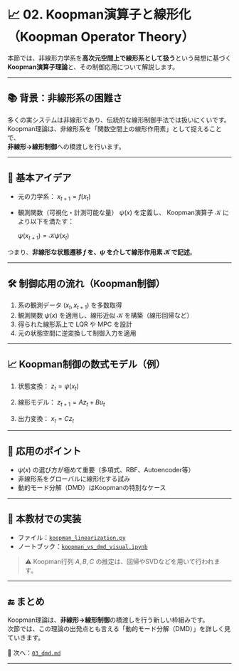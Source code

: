 # 📈 02. Koopman演算子と線形化（Koopman Operator Theory）

本節では、非線形力学系を**高次元空間上で線形系として扱う**という発想に基づく  
**Koopman演算子理論**と、その制御応用について解説します。

---

## 📚 背景：非線形系の困難さ

多くの実システムは非線形であり、伝統的な線形制御手法では扱いにくいです。  
Koopman理論は、非線形系を「関数空間上の線形作用素」として捉えることで、  
**非線形→線形制御**への橋渡しを行います。

---

## 🧠 基本アイデア

- 元の力学系：
  $x_{t+1} = f(x_t)$

- 観測関数（可視化・計測可能な量） $\psi(x)$ を定義し、
  Koopman演算子 $\mathcal{K}$ により以下を満たす：

  $\psi(x_{t+1}) = \mathcal{K} \psi(x_t)$

つまり、**非線形な状態遷移 $f$ を、$\psi$ を介して線形作用素 $\mathcal{K}$ で記述**。

---

## 🛠️ 制御応用の流れ（Koopman制御）

1. 系の観測データ $(x_t, x_{t+1})$ を多数取得  
2. 観測関数 $\psi(x)$ を適用し、線形近似 $\mathcal{K}$ を構築（線形回帰など）  
3. 得られた線形系上で LQR や MPC を設計  
4. 元の状態空間に逆変換して制御入力を適用

---

## 📈 Koopman制御の数式モデル（例）

1. 状態変換：
   $z_t = \psi(x_t)$

2. 線形モデル：
   $z_{t+1} = A z_t + B u_t$

4. 出力変換：
   $x_t = C z_t$

---

## 📎 応用のポイント

- $\psi(x)$ の選び方が極めて重要（多項式、RBF、Autoencoder等）  
- 非線形系をグローバルに線形化する試み  
- 動的モード分解（DMD）はKoopmanの特別なケース

---

## 🧪 本教材での実装

- ファイル：[`koopman_linearization.py`](../simulation/koopman_linearization.py)
- ノートブック：[`koopman_vs_dmd_visual.ipynb`](../notebooks/koopman_vs_dmd_visual.ipynb)

> ⚠️ Koopman行列 $A, B, C$ の推定は、回帰やSVDなどを用いて行われます。

---

## 🔚 まとめ

Koopman理論は、**非線形→線形制御**の橋渡しを行う新しい枠組みです。  
次節では、この理論の出発点とも言える「動的モード分解（DMD）」を詳しく見ていきます。

📁 次へ：[`03_dmd.md`](./03_dmd.md)

---
